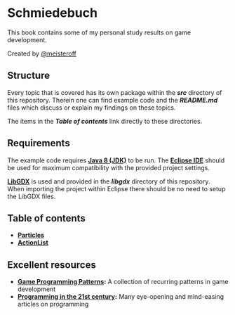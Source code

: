 # Schmiedebuch

This book contains some of my personal study results on game development.

Created by [@meisteroff](http://twitter.com/meisteroff)

## Structure
Every topic that is covered has its own package within the ***src*** directory of this repository. Therein one can find example code and the ***README.md*** files which discuss or explain my findings on these topics.

The items in the ***Table of contents*** link directly to these directories.

## Requirements
The example code requires **[Java 8 (JDK)](http://www.oracle.com/technetwork/java/javase/downloads/jdk8-downloads-2133151.html)** to be run. The **[Eclipse IDE](https://www.eclipse.org/)** should be used for maximum compatibility with the provided project settings.

**[LibGDX](http://www.libgdx.badlogicgames.com/)** is used and provided in the ***libgdx*** directory of this repository. When importing the project within Eclipse there should be no need to setup the LibGDX files.

## Table of contents
- **[Particles](src/particles)**
- **[ActionList](src/actionlist)**

## Excellent resources
- **[Game Programming Patterns](http://www.gameprogrammingpatterns.com/):** A collection of recurring patterns in game development
- **[Programming in the 21st century](http://www.prog21.dadgum.com):** Many eye-opening and mind-easing articles on programming